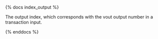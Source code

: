 {% docs index_output %}

The output index, which corresponds with the vout output number in a transaction input.

{% enddocs %}
